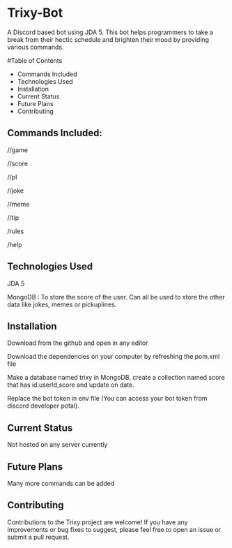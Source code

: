 # Trixy-Bot

A Discord based bot using JDA 5. This bot helps programmers to take a break from their hectic schedule and brighten their mood by providing various commands.

#Table of Contents
* Commands Included
* Technologies Used
* Installation
* Current Status
* Future Plans
* Contributing


## Commands Included:

//game

//score

//pl

//joke

//meme

//tip

/rules

/help


 ## Technologies Used

JDA 5

MongoDB : To store the score of the user. Can all be used to store the other data like jokes, memes or pickuplines.


 ## Installation

Download from the github and open in any editor

Download the dependencies on your computer by refreshing the pom.xml file

Make a database named trixy in MongoDB, create a collection named score that has id,userId,score and update on date.

Replace the bot token in env file (You can access your bot token from discord developer potal).


## Current Status
Not hosted on any server currently

## Future Plans
Many more commands can be added

## Contributing
Contributions to the Trixy project are welcome! If you have any improvements or bug fixes to suggest, please feel free to open an issue or submit a pull request.
